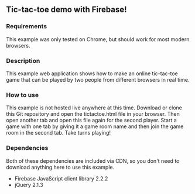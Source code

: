 ## Tic-tac-toe demo with Firebase!

### Requirements
This example was only tested on Chrome, but should work for most modern
browsers.

### Description
This example web application shows how to make an online tic-tac-toe game that
can be played by two people from different browsers in real time.

### How to use
This example is not hosted live anywhere at this time. Download or clone this
Git repository and open the tictactoe.html file in your browser. Then open
another tab and open this file again for the second player. Start a game with
one tab by giving it a game room name and then join the game room in the second
tab. Take turns playing!

### Dependencies
Both of these dependencies are included via CDN, so you don't need to download
anything here to use this example.
* Firebase JavaScript client library 2.2.2
* jQuery 2.1.3

